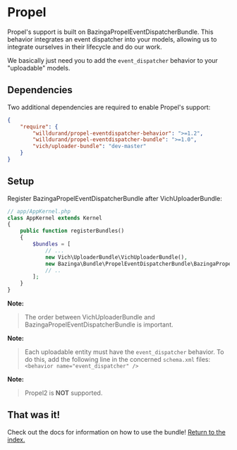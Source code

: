 Propel
======

Propel's support is built on BazingaPropelEventDispatcherBundle. This behavior
integrates an event dispatcher into your models, allowing us to integrate
ourselves in their lifecycle and do our work.

We basically just need you to add the `event_dispatcher` behavior to your
"uploadable" models.

## Dependencies

Two additional dependencies are required to enable Propel's support:

``` json
{
    "require": {
        "willdurand/propel-eventdispatcher-behavior": ">=1.2",
        "willdurand/propel-eventdispatcher-bundle": ">=1.0",
        "vich/uploader-bundle": "dev-master"
    }
}
```

## Setup

Register BazingaPropelEventDispatcherBundle after VichUploaderBundle:

``` php
// app/AppKernel.php
class AppKernel extends Kernel
{
    public function registerBundles()
    {
        $bundles = [
            // ...
            new Vich\UploaderBundle\VichUploaderBundle(),
            new Bazinga\Bundle\PropelEventDispatcherBundle\BazingaPropelEventDispatcherBundle(),
            // ..
        ];
    }
}
```

**Note:**

> The order between VichUploaderBundle and BazingaPropelEventDispatcherBundle is
> important.

**Note:**

> Each uploadable entity must have the `event_dispatcher` behavior.
> To do this, add the following line in the concerned `schema.xml` files:
> ```<behavior name="event_dispatcher" />```

**Note:**

> Propel2 is **NOT** supported.


## That was it!

Check out the docs for information on how to use the bundle! [Return to the
index.](index.md)
